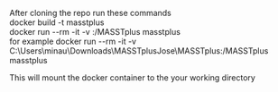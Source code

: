 After cloning the repo run these commands </br>
docker build -t masstplus  </br>
docker run --rm -it -v <absoulte path to the file>:/MASSTplus masstplus  </br>
for example docker run --rm -it -v C:\Users\minau\Downloads\MASSTplusJose\MASSTplus:/MASSTplus masstplus  </br>

This will mount the docker container to the your working directory
